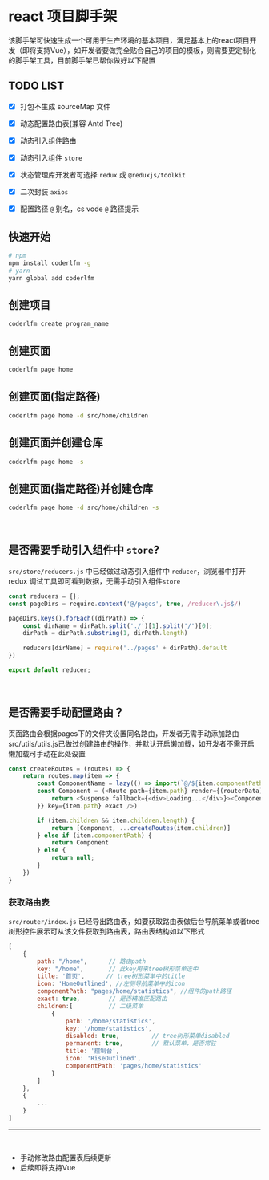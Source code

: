 # react 项目脚手架
该脚手架可快速生成一个可用于生产环境的基本项目，满足基本上的react项目开发（即将支持Vue），如开发者要做完全贴合自己的项目的模板，则需要更定制化的脚手架工具，目前脚手架已帮你做好以下配置

## TODO LIST

* [x] 打包不生成 sourceMap 文件
* [x] 动态配置路由表(兼容 Antd Tree)
* [x] 动态引入组件路由
* [x] 动态引入组件 `store`
* [x] 状态管理库开发者可选择 `redux` 或 `@reduxjs/toolkit`
* [x] 二次封装 `axios`
* [x] 配置路径 `@` 别名，cs vode `@` 路径提示


## 快速开始
```bash
# npm
npm install coderlfm -g
# yarn
yarn global add coderlfm
```


## 创建项目
```
coderlfm create program_name
```

## 创建页面
```bash
coderlfm page home
```

## 创建页面(指定路径)
```bash
coderlfm page home -d src/home/children
```

## 创建页面并创建仓库
```bash
coderlfm page home -s
```

## 创建页面(指定路径)并创建仓库
```bash
coderlfm page home -d src/home/children -s
```
<br/>

## 是否需要手动引入组件中 `store`?
`src/store/reducers.js` 中已经做过动态引入组件中 `reducer`，浏览器中打开 redux 调试工具即可看到数据，无需手动引入组件`store`
```js
const reducers = {};
const pageDirs = require.context('@/pages', true, /reducer\.js$/)

pageDirs.keys().forEach((dirPath) => {
    const dirName = dirPath.split('./')[1].split('/')[0];
    dirPath = dirPath.substring(1, dirPath.length)
  
    reducers[dirName] = require('../pages' + dirPath).default
})

export default reducer;
```
<br/>

## 是否需要手动配置路由？

页面路由会根据pages下的文件夹设置同名路由，开发者无需手动添加路由
src/utils/utils.js已做过创建路由的操作，并默认开启懒加载，如开发者不需开启懒加载可手动在此处设置
```js
const createRoutes = (routes) => {
    return routes.map(item => {
        const ComponentName = lazy(() => import(`@/${item.componentPath}`));
        const Component = (<Route path={item.path} render={(routerData) => {
            return <Suspense fallback={<div>Loading...</div>}><ComponentName {...routerData}></ComponentName></Suspense>
        }} key={item.path} exact />)

        if (item.children && item.children.length) {
            return [Component, ...createRoutes(item.children)]
        } else if (item.componentPath) {
            return Component
        } else {
            return null;
        }
    })
}
```
### 获取路由表 

`src/router/index.js` 已经导出路由表，如要获取路由表做后台导航菜单或者tree树形控件展示可从该文件获取到路由表，路由表结构如以下形式
```js
[
    {
        path: "/home",      // 路由path
        key: "/home",       // 此key用来tree树形菜单选中
        title: '首页',      // tree树形菜单中的title
        icon: 'HomeOutlined', //左侧导航菜单中的icon
        componentPath: "pages/home/statistics", //组件的path路径
        exact: true,        // 是否精准匹配路由
        children:[          // 二级菜单
            {
                path: '/home/statistics',
                key: '/home/statistics',
                disabled: true,         // tree树形菜单disabled
                permanent: true,        // 默认菜单，是否常驻
                title: '控制台',
                icon: 'RiseOutlined',
                componentPath: 'pages/home/statistics'
            }
        ]
    },    
    {
        ...
    }
]
```

---
<br/>


- 手动修改路由配置表后续更新
- 后续即将支持Vue

